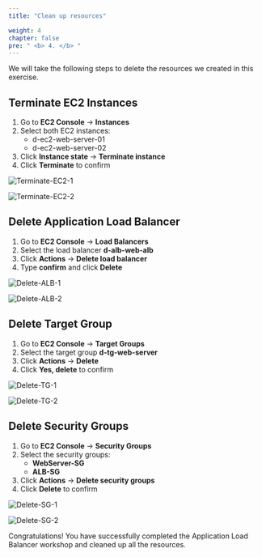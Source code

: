 ```yaml
---
title: "Clean up resources"

weight: 4
chapter: false
pre: " <b> 4. </b> "
---
```


We will take the following steps to delete the resources we created in this exercise.

## Terminate EC2 Instances

1. Go to **EC2 Console** → **Instances**
2. Select both EC2 instances:
   - d-ec2-web-server-01
   - d-ec2-web-server-02
3. Click **Instance state** → **Terminate instance**
4. Click **Terminate** to confirm

![Terminate-EC2-1](/images/4.clean/001-clean.png)

![Terminate-EC2-2](/images/4.clean/002-clean.png)

## Delete Application Load Balancer

1. Go to **EC2 Console** → **Load Balancers**
2. Select the load balancer **d-alb-web-alb**
3. Click **Actions** → **Delete load balancer**
4. Type **confirm** and click **Delete**

![Delete-ALB-1](/images/4.clean/003-clean.png)

![Delete-ALB-2](/images/4.clean/004-clean.png)

## Delete Target Group

1. Go to **EC2 Console** → **Target Groups**
2. Select the target group **d-tg-web-server**
3. Click **Actions** → **Delete**
4. Click **Yes, delete** to confirm

![Delete-TG-1](/images/4.clean/005-clean.png)

![Delete-TG-2](/images/4.clean/006-clean.png)

## Delete Security Groups

1. Go to **EC2 Console** → **Security Groups**
2. Select the security groups:
   - **WebServer-SG**
   - **ALB-SG**
3. Click **Actions** → **Delete security groups**
4. Click **Delete** to confirm

![Delete-SG-1](/images/4.clean/007-clean.png)

![Delete-SG-2](/images/4.clean/008-clean.png)

Congratulations! You have successfully completed the Application Load Balancer workshop and cleaned up all the resources.